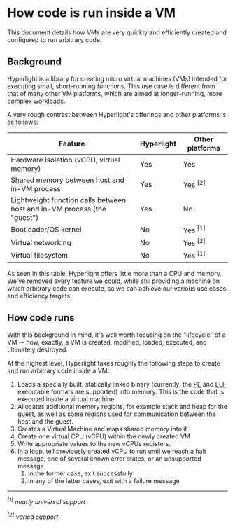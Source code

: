 # How code is run inside a VM

This document details how VMs are very quickly and efficiently created and configured to run arbitrary code.

## Background

Hyperlight is a library for creating micro virtual machines (VMs) intended for executing small, short-running functions. This use case is different from that of many other VM platforms, which are aimed at longer-running, more complex workloads.

A very rough contrast between Hyperlight's offerings and other platforms is as follows:

| Feature                                                                 | Hyperlight | Other platforms    |
|-------------------------------------------------------------------------|------------|--------------------|
| Hardware isolation (vCPU, virtual memory)                               | Yes        | Yes                |
| Shared memory between host and in-VM process                            | Yes        | Yes <sup>[2]</sup> |
| Lightweight function calls between host and in-VM process (the "guest") | Yes        | No                 |
| Bootloader/OS kernel                                                    | No         | Yes <sup>[1]</sup> |
| Virtual networking                                                      | No         | Yes <sup>[2]</sup> |
| Virtual filesystem                                                      | No         | Yes <sup>[1]</sup> |


As seen in this table, Hyperlight offers little more than a CPU and memory. We've removed every feature we could, while still providing a machine on which arbitrary code can execute, so we can achieve our various use cases and efficiency targets.

## How code runs

With this background in mind, it's well worth focusing on the "lifecycle" of a VM -- how, exactly, a VM is created, modified, loaded, executed, and ultimately destroyed.

At the highest level, Hyperlight takes roughly the following steps to create and run arbitrary code inside a VM:

1. Loads a specially built, statically linked binary (currently, the [PE](https://en.wikipedia.org/wiki/Portable_Executable) and [ELF](https://en.wikipedia.org/wiki/Executable_and_Linkable_Format) executable formats are supported) into memory. This is the code that is executed inside a virtual machine.
2. Allocates additional memory regions, for example stack and heap for the guest, as well as some regions used for communication between the host and the guest.
3. Creates a Virtual Machine and maps shared memory into it
5. Create one virtual CPU (vCPU) within the newly created VM
6. Write appropriate values to the new vCPUs registers.
7. In a loop, tell previously created vCPU to run until we reach a halt message, one of several known error states, or an unsupported message
   1. In the former case, exit successfully
   2. In any of the latter cases, exit with a failure message

---

_<sup>[1]</sup> nearly universal support_

_<sup>[2]</sup> varied support_
